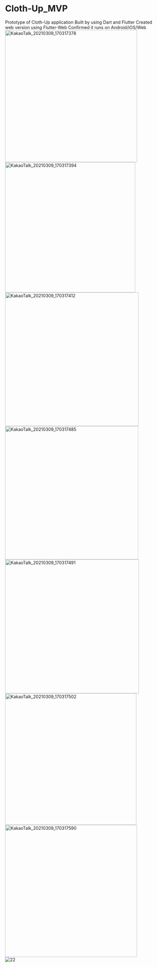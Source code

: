 # Cloth-Up_MVP
Prototype of Cloth-Up application
Built by using Dart and Flutter
Created web version using Flutter-Web
Confirmed it runs on Android/iOS/Web
<br>
<img width="430" alt="KakaoTalk_20210309_170317378" src="https://user-images.githubusercontent.com/50165633/110438495-c8435500-80f9-11eb-81d4-c5ca8569501d.png">
<br>
<img width="424" alt="KakaoTalk_20210309_170317394" src="https://user-images.githubusercontent.com/50165633/110438511-cda09f80-80f9-11eb-828b-9f3244d8ec63.png">
<br>
<img width="435" alt="KakaoTalk_20210309_170317412" src="https://user-images.githubusercontent.com/50165633/110438573-dbeebb80-80f9-11eb-8f01-eb8c47d0044f.png">
<br>
<img width="434" alt="KakaoTalk_20210309_170317485" src="https://user-images.githubusercontent.com/50165633/110438599-e27d3300-80f9-11eb-8b1c-9714103b14eb.png">
<br>
<img width="436" alt="KakaoTalk_20210309_170317491" src="https://user-images.githubusercontent.com/50165633/110438612-e6a95080-80f9-11eb-9b73-94b8fab33b72.png">
<br>
<img width="428" alt="KakaoTalk_20210309_170317502" src="https://user-images.githubusercontent.com/50165633/110438661-f3c63f80-80f9-11eb-8f0d-936080aae4c5.png">
<br>
<img width="430" alt="KakaoTalk_20210309_170317590" src="https://user-images.githubusercontent.com/50165633/110438692-fd4fa780-80f9-11eb-97d9-e4a121b44154.png">
<br>
![22](https://user-images.githubusercontent.com/50165633/110438912-2e2fdc80-80fa-11eb-8132-f9b97fdb8a50.PNG)







